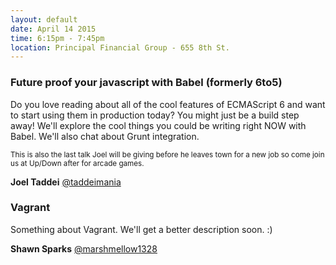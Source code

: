 ```yaml
---
layout: default
date: April 14 2015
time: 6:15pm - 7:45pm
location: Principal Financial Group - 655 8th St.
---
```


### Future proof your javascript with Babel (formerly 6to5)

Do you love reading about all of the cool features of ECMAScript 6 and want to start using them in production today? You might just be a build step away!  We'll explore the cool things you could be writing right NOW with Babel.  We'll also chat about Grunt integration.

<small>This is also the last talk Joel will be giving before he leaves town for a new job so come join us at Up/Down after for arcade games.</small>

**Joel Taddei**
[@taddeimania](https://twitter.com/taddeimania)


### Vagrant
Something about Vagrant. We'll get a better description soon. :)

**Shawn Sparks**
[@marshmellow1328](https://twitter.com/marshmellow1328)